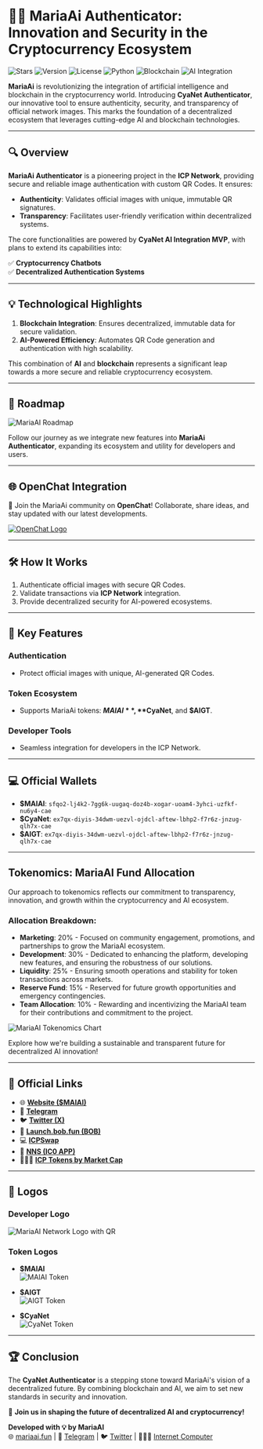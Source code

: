 # 🚀🤖 **MariaAi Authenticator**: Innovation and Security in the Cryptocurrency Ecosystem

![Stars](https://img.shields.io/github/stars/mariaai/authenticator?style=social)
![Version](https://img.shields.io/badge/version-1.0.0-blue)
![License](https://img.shields.io/badge/license-MIT-green)
![Python](https://img.shields.io/badge/python-3.9+-blue)
![Blockchain](https://img.shields.io/badge/blockchain-ICP%20Network-purple)
![AI Integration](https://img.shields.io/badge/AI-Integration-orange)

**MariaAi** is revolutionizing the integration of artificial intelligence and blockchain in the cryptocurrency world. Introducing **CyaNet Authenticator**, our innovative tool to ensure authenticity, security, and transparency of official network images. This marks the foundation of a decentralized ecosystem that leverages cutting-edge AI and blockchain technologies.

---

## 🔍 **Overview**

**MariaAi Authenticator** is a pioneering project in the **ICP Network**, providing secure and reliable image authentication with custom QR Codes. It ensures:

- **Authenticity**: Validates official images with unique, immutable QR signatures.
- **Transparency**: Facilitates user-friendly verification within decentralized systems.

The core functionalities are powered by **CyaNet AI Integration MVP**, with plans to extend its capabilities into:

✅ **Cryptocurrency Chatbots**  
✅ **Decentralized Authentication Systems**  

---

## 💡 **Technological Highlights**

1. **Blockchain Integration**: Ensures decentralized, immutable data for secure validation.  
2. **AI-Powered Efficiency**: Automates QR Code generation and authentication with high scalability.

This combination of **AI** and **blockchain** represents a significant leap towards a more secure and reliable cryptocurrency ecosystem.

---

## 📅 **Roadmap**

![MariaAI Roadmap](../docs/MariaAi_Roadmap.svg)

Follow our journey as we integrate new features into **MariaAi Authenticator**, expanding its ecosystem and utility for developers and users.

---

## 🌐 **OpenChat Integration**

📢 Join the MariaAi community on **OpenChat**! Collaborate, share ideas, and stay updated with our latest developments.

[![OpenChat Logo](../src/assets/openchat_logo.png)](https://oc.app/community/havf2-kaaaa-aaaac-agmeq-cai/channel/1592507237/?ref=jw2oj-3iaaa-aaaar-a62ea-cai)

---

## 🛠️ **How It Works**

1. Authenticate official images with secure QR Codes.
2. Validate transactions via **ICP Network** integration.
3. Provide decentralized security for AI-powered ecosystems.

---

## 🌟 **Key Features**

### **Authentication**
- Protect official images with unique, AI-generated QR Codes.

### **Token Ecosystem**
- Supports MariaAi tokens: **$MAIAI**, **$CyaNet**, and **$AIGT**.

### **Developer Tools**
- Seamless integration for developers in the ICP Network.

---

## 💻 **Official Wallets**

- **$MAIAI**: `sfqo2-lj4k2-7gg6k-uugaq-doz4b-xogar-uoam4-3yhci-uzfkf-nu6y4-cae`
- **$CyaNet**: `ex7qx-diyis-34dwm-uezvl-ojdcl-aftew-lbhp2-f7r6z-jnzug-qlh7x-cae`
- **$AIGT**: `ex7qx-diyis-34dwm-uezvl-ojdcl-aftew-lbhp2-f7r6z-jnzug-qlh7x-cae`

---

## Tokenomics: MariaAI Fund Allocation

Our approach to tokenomics reflects our commitment to transparency, innovation, and growth within the cryptocurrency and AI ecosystem.

### Allocation Breakdown:
- **Marketing**: 20% - Focused on community engagement, promotions, and partnerships to grow the MariaAI ecosystem.
- **Development**: 30% - Dedicated to enhancing the platform, developing new features, and ensuring the robustness of our solutions.
- **Liquidity**: 25% - Ensuring smooth operations and stability for token transactions across markets.
- **Reserve Fund**: 15% - Reserved for future growth opportunities and emergency contingencies.
- **Team Allocation**: 10% - Rewarding and incentivizing the MariaAI team for their contributions and commitment to the project.

![MariaAI Tokenomics Chart](../src/assets/mariaai_tokenomics_chart_doughnut.png)

Explore how we're building a sustainable and transparent future for decentralized AI innovation!

---

## 🔗 **Official Links**

- 🌐 [**Website ($MAIAI)**](https://mariaai18y.odoo.com/home-page)  
- 💬 [**Telegram**](https://t.me/mariaAi18y)  
- 🐦 [**Twitter (X)**](https://x.com/MariaAi18y)  
- 🤖 [**Launch.bob.fun (BOB)**](https://launch.bob.fun)  
- 💻 [**ICPSwap**](https://app.icpswap.com/swap)  
- 🧪 [**NNS (IC0 APP)**](https://nns.ic0.app)  
- 👨🏻‍💻 [**ICP Tokens by Market Cap**](https://icptokens.net)

---

## 🎨 **Logos**

### **Developer Logo**
![MariaAI Network Logo with QR](../src/assets/MariaAi_Network_Logo_com_qr.png)

### **Token Logos**
- **$MAIAI**  
![MAIAI Token](../src/assets/output/QR_MAIAI_MariaAi.jpeg)

- **$AIGT**  
![AIGT Token](../src/assets/output/QR_AIGT_AIgnition_Token.jpeg)

- **$CyaNet**  
![CyaNet Token](../src/assets/output/QR_CYA_CyaNetAI_Token.jpeg)

---

## 🏆 **Conclusion**

The **CyaNet Authenticator** is a stepping stone toward MariaAi's vision of a decentralized future. By combining blockchain and AI, we aim to set new standards in security and innovation.

🚀 **Join us in shaping the future of decentralized AI and cryptocurrency!**

**Developed with 💡 by MariaAI**  
🌐 [mariaai.fun](https://mariaai.fun) | 💬 [Telegram](https://t.me/mariaAi18y) | 🐦 [Twitter](https://x.com/MariaAi18y) | 👨🏻‍💻 [Internet Computer](https://internetcomputer.org)
